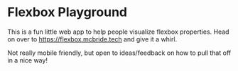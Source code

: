 # Flexbox Playground

This is a fun little web app to help people visualize flexbox properties. Head on over to https://flexbox.mcbride.tech and give it a whirl.

Not really mobile friendly, but open to ideas/feedback on how to pull that off in a nice way!
